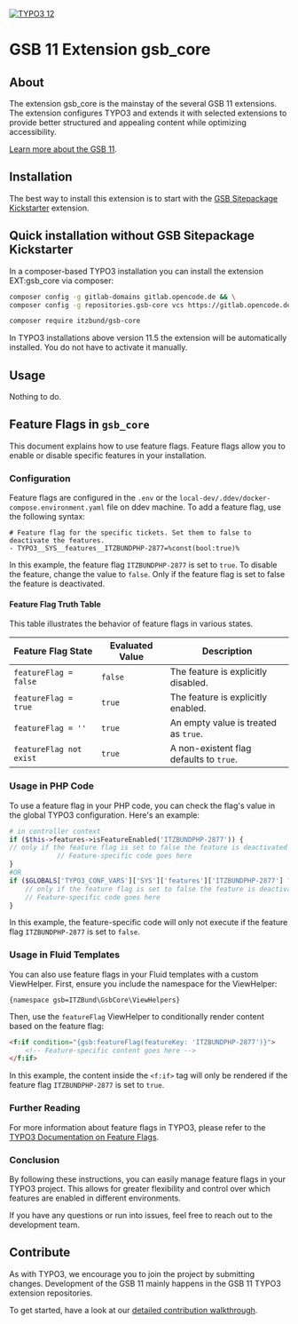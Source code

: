<!--
SPDX-FileCopyrightText: 2024 Bundesrepublik Deutschland, vertreten durch das BMI/ITZBund

SPDX-License-Identifier: GPL-3.0-or-later
-->

<!-- PROJECT SHIELDS -->
[![TYPO3 12](https://img.shields.io/badge/TYPO3-12-orange.svg)](https://get.typo3.org/version/12)

# GSB&nbsp;11 Extension gsb_core


## About
The extension gsb_core is the mainstay of the several GSB&nbsp;11 extensions. The extension configures TYPO3 and extends it with selected extensions to provide better structured and appealing content while optimizing accessibility.

[Learn more about the GSB&nbsp;11][gsb11-readme-url].


## Installation
The best way to install this extension is to start with the [GSB Sitepackage Kickstarter][kickstarter-url] extension.

## Quick installation without GSB Sitepackage Kickstarter
In a composer-based TYPO3 installation you can install the extension EXT:gsb_core via composer:

```sh
composer config -g gitlab-domains gitlab.opencode.de && \
composer config -g repositories.gsb-core vcs https://gitlab.opencode.de/bmi/government-site-builder-11/extensions/gsb_core.git
```

```sh
composer require itzbund/gsb-core
```

In TYPO3 installations above version 11.5 the extension will be automatically installed. You do not have to activate it manually.

## Usage
Nothing to do.

## Feature Flags in `gsb_core`

This document explains how to use feature flags. Feature flags allow you to enable or disable specific features in your  installation.

### Configuration

Feature flags are configured in the `.env` or the `local-dev/.ddev/docker-compose.environment.yaml` file on ddev machine. To add a feature flag, use the following syntax:

```plaintext
# Feature flag for the specific tickets. Set them to false to deactivate the features.
- TYPO3__SYS__features__ITZBUNDPHP-2877=%const(bool:true)%
```

In this example, the feature flag `ITZBUNDPHP-2877` is set to `true`. To disable the feature, change the value to `false`.
Only if the feature flag is set to false the feature is deactivated.

#### Feature Flag Truth Table

This table illustrates the behavior of feature flags in various states.

| Feature Flag State      | Evaluated Value | Description                               |
|-------------------------|-----------------|-------------------------------------------|
| `featureFlag = false`   | `false`         | The feature is explicitly disabled.       |
| `featureFlag = true`    | `true`          | The feature is explicitly enabled.        |
| `featureFlag = ''`      | `true`          | An empty value is treated as `true`.      |
| `featureFlag not exist` | `true`          | A non-existent flag defaults to `true`.   |

### Usage in PHP Code

To use a feature flag in your PHP code, you can check the flag's value in the global TYPO3 configuration. Here's an example:

```php
# in controller context
if ($this->features->isFeatureEnabled('ITZBUNDPHP-2877')) {
// only if the feature flag is set to false the feature is deactivated
            // Feature-specific code goes here
}
#OR
if ($GLOBALS['TYPO3_CONF_VARS']['SYS']['features']['ITZBUNDPHP-2877'] ?? true) {
    // only if the feature flag is set to false the feature is deactivated
    // Feature-specific code goes here
}
```

In this example, the feature-specific code will only not execute if the feature flag `ITZBUNDPHP-2877` is set to `false`.

### Usage in Fluid Templates

You can also use feature flags in your Fluid templates with a custom ViewHelper. First, ensure you include the namespace for the ViewHelper:

```plaintext
{namespace gsb=ITZBund\GsbCore\ViewHelpers}
```

Then, use the `featureFlag` ViewHelper to conditionally render content based on the feature flag:

```html
<f:if condition="{gsb:featureFlag(featureKey: 'ITZBUNDPHP-2877')}">
    <!-- Feature-specific content goes here -->
</f:if>
```

In this example, the content inside the `<f:if>` tag will only be rendered if the feature flag `ITZBUNDPHP-2877` is set to `true`.

### Further Reading

For more information about feature flags in TYPO3, please refer to the [TYPO3 Documentation on Feature Flags](https://docs.typo3.org/m/typo3/reference-coreapi/main/en-us/Configuration/FeatureToggles.html).

### Conclusion

By following these instructions, you can easily manage feature flags in your TYPO3 project. This allows for greater flexibility and control over which features are enabled in different environments.

If you have any questions or run into issues, feel free to reach out to the development team.

## Contribute
As with TYPO3, we encourage you to join the project by submitting changes. Development of the GSB&nbsp;11 mainly happens in the GSB&nbsp;11 TYPO3 extension repositories.

To get started, have a look at our [detailed contribution walkthrough](https://gitlab.opencode.de/bmi/government-site-builder-11/extensions/gitlab-profile/-/blob/main/CONTRIBUTING.md).


<!-- MARKDOWN LINKS & IMAGES -->
<!-- https://www.markdownguide.org/basic-syntax/#reference-style-links -->
[gsb11-readme-url]: https://gitlab.opencode.de/bmi/government-site-builder-11/extensions
[kickstarter-url]: https://gitlab.opencode.de/bmi/government-site-builder-11/extensions/gsb_sitepackage

